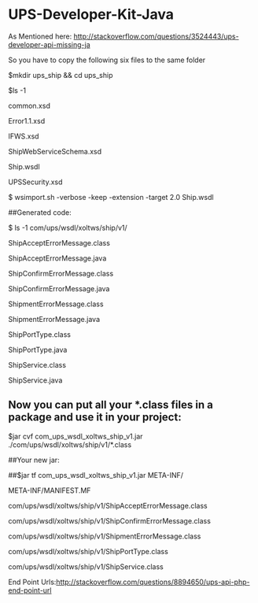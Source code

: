 # UPS-Developer-Kit-Java


As Mentioned here: http://stackoverflow.com/questions/3524443/ups-developer-api-missing-ja

So you have to copy the following six files to the same folder

$mkdir ups_ship && cd ups_ship

$ls -1

common.xsd

Error1.1.xsd

IFWS.xsd

ShipWebServiceSchema.xsd

Ship.wsdl

UPSSecurity.xsd

$ wsimport.sh -verbose -keep -extension -target 2.0 Ship.wsdl

##Generated code:

$ ls -1 com/ups/wsdl/xoltws/ship/v1/

ShipAcceptErrorMessage.class

ShipAcceptErrorMessage.java

ShipConfirmErrorMessage.class

ShipConfirmErrorMessage.java

ShipmentErrorMessage.class

ShipmentErrorMessage.java

ShipPortType.class

ShipPortType.java

ShipService.class

ShipService.java


## Now you can put all your *.class files in a package and use it in your project:

$jar cvf com_ups_wsdl_xoltws_ship_v1.jar ./com/ups/wsdl/xoltws/ship/v1/*.class

##Your new jar:

##$jar tf com_ups_wsdl_xoltws_ship_v1.jar
META-INF/

META-INF/MANIFEST.MF

com/ups/wsdl/xoltws/ship/v1/ShipAcceptErrorMessage.class

com/ups/wsdl/xoltws/ship/v1/ShipConfirmErrorMessage.class

com/ups/wsdl/xoltws/ship/v1/ShipmentErrorMessage.class

com/ups/wsdl/xoltws/ship/v1/ShipPortType.class

com/ups/wsdl/xoltws/ship/v1/ShipService.class



End Point Urls:http://stackoverflow.com/questions/8894650/ups-api-php-end-point-url
